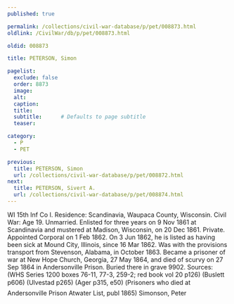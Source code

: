 ```yaml
---
published: true

permalink: /collections/civil-war-database/p/pet/008873.html
oldlink: /CivilWar/db/p/pet/008873.html

oldid: 008873

title: PETERSON, Simon

pagelist:
  exclude: false
  order: 8873
  image: 
  alt:
  caption:
  title:
  subtitle:      # Defaults to page subtitle
  teaser:

category: 
  - P 
  - PET

previous:
  title: PETERSON, Simon
  url: /collections/civil-war-database/p/pet/008872.html  
next:
  title: PETERSON, Sivert A.
  url: /collections/civil-war-database/p/pet/008874.html   
---
```

WI 15th Inf Co I. Residence: Scandinavia, Waupaca County, Wisconsin. Civil War: Age 19. Unmarried. Enlisted for three years on 9 Nov 1861 at Scandinavia and mustered at Madison, Wisconsin, on 20 Dec 1861. Private. Appointed Corporal on 1 Feb 1862. On 3 Jun 1862, he is listed as having been sick at Mound City, Illinois, since 16 Mar 1862. Was with the provisions transport from Stevenson, Alabama, in October 1863. Became a prisoner of war at New Hope Church, Georgia, 27 May 1864, and died of scurvy on 27 Sep 1864 in Andersonville Prison. Buried there in grave 9902. Sources: (WHS Series 1200 boxes 76-11, 77-3, 259-2; red book vol 20 p126) (Buslett p606) (Ulvestad p265) (Ager p315, e50) (&#147;Prisoners who died at Andersonville Prison&#148; Atwater List, publ 1865) &#147;Simonson, Peter&#148;